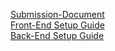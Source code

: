 [Submission-Document](https://github.com/prithu-anan/jolojot/blob/main/backend/submission.md) \
[Front-End Setup Guide](frontend/README.md) \
[Back-End Setup Guide](backend/README.md)

